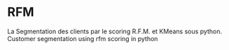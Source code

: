 # RFM
La Segmentation des clients par le scoring R.F.M. et KMeans sous python.
Customer segmentation using rfm scoring in python

